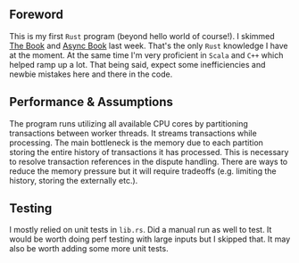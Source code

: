 ## Foreword

This is my first `Rust` program (beyond hello world of course!). I skimmed [The Book](https://doc.rust-lang.org/book/title-page.html) and [Async Book](https://rust-lang.github.io/async-book/01_getting_started/04_async_await_primer.html) last week. That's the only `Rust` knowledge I have at the moment. At the same time I'm very proficient in `Scala` and `C++` which helped ramp up a lot. That being said, expect some inefficiencies and newbie mistakes here and there in the code.

## Performance & Assumptions

The program runs utilizing all available CPU cores by partitioning transactions between worker threads. It streams transactions while processing. The main bottleneck is the memory due to each partition storing the entire history of transactions it has processed. This is necessary to resolve transaction references in the dispute handling. There are ways to reduce the memory pressure but it will require tradeoffs (e.g. limiting the history, storing the externally etc.).

## Testing

I mostly relied on unit tests in `lib.rs`. Did a manual run as well to test. It would be worth doing perf testing with large inputs but I skipped that. It may also be worth adding some more unit tests.
